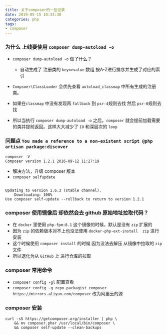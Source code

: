 ```yaml
---
title: 关于composer的一些记录
date: 2019-05-15 10:33:38
categories: php
tags:
- composer
---
```


### 为什么 上线要使用 `composer dump-autoload -o`
- `composer dump-autoload -o` 做了什么？
	- 自动生成了 注册类的 `key=>value` 数组 按A-Z进行排序并生成了对应的索引
- `Compsoer\ClassLoader` 会优先查看 `autoload_classmap` 中所有生成的注册类。
- 如果在`classmap` 中没有发现再 `fallback` 到 `psr-4`规则去找 然后 `psr-0`规则去找

- 所以当执行 `composer dump-autoload -o` 之后，`composer` 就会提前加载需要的类并提前返回。这样大大减少了 `IO` 和深层次的 `loop`

### 问题点 `You made a reference to a non-existent script @php artisan package:discover`

```shell
composer -V
Composer version 1.2.1 2016-09-12 11:27:19
```

- 解决方法，升级 composer 版本
- `composer selfupdate`

```shell

Updating to version 1.6.3 (stable channel).
    Downloading: 100%
Use composer self-update --rollback to return to version 1.2.1
```

### composer 使用镜像后 却依然会去 github 原始地址拉取代码？

- 在 `docker` 里使用 `php-fpm:8.1` 这个镜像的时候，默认是没有 `zip` 扩展的
- 因为 `zip` 的依赖版本对不上也没法使用 `docker-php-ext-install  zip` 进行安装
- 这个时候使用 `composer install` 的时候 因为没法去解压 从镜像中拉取的 `zip` 文件
- 所以退化为从 `GitHub` 上 进行仓库的拉取

### composer 常用命令
- `composer config -gl` 配置查看
- `composer config -g repo.packagist composer https://mirrors.aliyun.com/composer` 改为阿里云的源

### composer 安装

```shell
curl -sS https://getcomposer.org/installer | php \
    && mv composer.phar /usr/local/bin/composer \
    && composer self-update --clean-backups
```